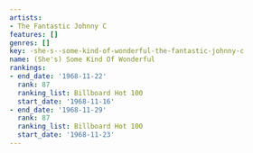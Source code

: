 ```yaml
---
artists:
- The Fantastic Johnny C
features: []
genres: []
key: -she-s--some-kind-of-wonderful-the-fantastic-johnny-c
name: (She's) Some Kind Of Wonderful
rankings:
- end_date: '1968-11-22'
  rank: 87
  ranking_list: Billboard Hot 100
  start_date: '1968-11-16'
- end_date: '1968-11-29'
  rank: 87
  ranking_list: Billboard Hot 100
  start_date: '1968-11-23'
---
```


